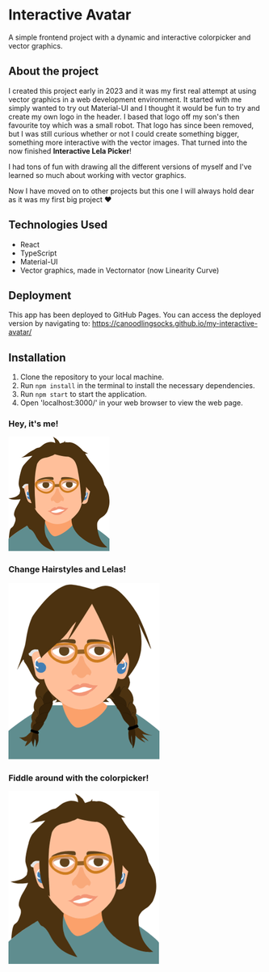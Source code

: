 # Interactive Avatar 
A simple frontend project with a dynamic and interactive colorpicker and vector graphics.

## About the project
I created this project early in 2023 and it was my first real attempt at using vector graphics in a web development environment. It started with me simply wanted to try out Material-UI and I thought it would be fun to try and create my own logo in the header. I based that logo off my son's then favourite toy which was a small robot. That logo has since been removed, but I was still curious whether or not I could create something bigger, something more interactive with the vector images. That turned into the now finished **Interactive Lela Picker**! 

I had tons of fun with drawing all the different versions of myself and I've learned so much about working with vector graphics. 

Now I have moved on to other projects but this one I will always hold dear as it was my first big project ❤️

## Technologies Used
* React
* TypeScript
* Material-UI
* Vector graphics, made in Vectornator (now Linearity Curve)

## Deployment
This app has been deployed to GitHub Pages. You can access the deployed version by navigating to: https://canoodlingsocks.github.io/my-interactive-avatar/

## Installation
1. Clone the repository to your local machine.
2. Run ```npm install``` in the terminal to install the necessary dependencies.
3. Run ```npm start``` to start the application.
4. Open 'localhost:3000/' in your web browser to view the web page.

### Hey, it's me!
![Selfie](https://github.com/CanoodlingSocks/my-interactive-avatar/blob/main/src/example-img/Lela.png)

### Change Hairstyles and Lelas!
![](https://github.com/CanoodlingSocks/my-interactive-avatar/blob/main/src/example-img/ezgif-4-4035cbc813.gif)

### Fiddle around with the colorpicker!
![](https://github.com/CanoodlingSocks/my-interactive-avatar/blob/main/src/example-img/ezgif-4-ecd149ffe4.gif)
